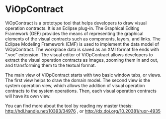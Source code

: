 # ViOpContract
ViOpContract is a prototype tool that helps developers to draw visual operation contracts. It is an Eclipse plug-in. The Graphical Editing Framework (GEF) provides the means of representing the graphical elements of the visual contracts such as components, layers, and links. The Eclipse Modeling Framework (EMF) is used to implement the data model of ViOpContract. The workplace data is saved as an XMI format file ends with “.voc” extension. The visual editor of ViOpContract allows developers to extract the visual operation contracts as images, zooming them in and out, and transforming them to the textual format.

The main view of ViOpContract starts with two basic window tabs, or views. The first view helps to draw the domain model. The second view is the system operation view, which allows the addition of visual operation contracts to the system operations. Then, each visual operation contracts will have its own view. 

You can find more about the tool by reading my master thesis: http://hdl.handle.net/10393/34976 , or http://dx.doi.org/10.20381/ruor-4935
